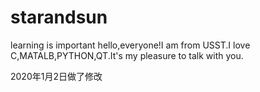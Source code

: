 # starandsun
learning is important
hello,everyone!I am from USST.I love C,MATALB,PYTHON,QT.It's my pleasure to talk with you.

2020年1月2日做了修改
